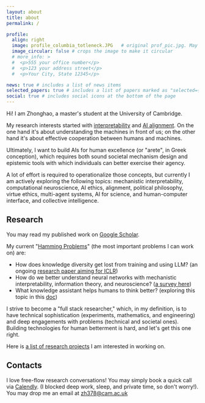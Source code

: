 ```yaml
---
layout: about
title: about
permalink: /

profile:
  align: right
  image: profile_columbia_totleneck.JPG   # original prof_pic.jpg. May still persist in different locations.
  image_circular: false # crops the image to make it circular
  # more_info: >
  #  <p>555 your office number</p>
  #  <p>123 your address street</p>
  #  <p>Your City, State 12345</p>

news: true # includes a list of news items
selected_papers: true # includes a list of papers marked as "selected={true}"
social: true # includes social icons at the bottom of the page
---
```

Hi! I am Zhonghao, a master's student at the University of Cambridge.

My research interests started with [interpretability](https://arxiv.org/abs/2408.12664) and [AI alignment](https://alignmentsurvey.com/). On the one hand it's about understanding the machines in front of us; on the other hand it's about effective cooperation between humans and machines.

Ultimately, I want to build AIs for human excellence (or "arete", in Greek conception), which requires both sound societal mechanism design and epistemic tools with which individuals can better exercise their agency.

A lot of effort is required to operationalize those concepts, but currently I am actively exploring the following topics: mechanistic interpretability, computational neuroscience, AI ethics, alignment, political philosophy, virtue ethics, multi-agent systems, AI for science, and human-computer interface, and collective intelligence.

## Research

You may read my published work on [Google Scholar](https://scholar.google.com/citations?user=PuUcZTYAAAAJ&hl=en&oi=ao).

My current "[Hamming Problems](https://www.cs.virginia.edu/~robins/YouAndYourResearch.html)" (the most important problems I can work on) are:

* How does knowledge diversity get lost from training and using LLM? (an ongoing [research paper aiming for ICLR](https://docs.google.com/document/d/167yB9PMSPP5yRnu4_VmWkR3zG0rXRwQApnm5YVNJZag/edit))
* How do we better understand neural networks with mechanistic interpretability, information theory, and neuroscience? ([a survey here](https://arxiv.org/abs/2408.12664))
* What knowledge assistant helps humans to think better? (exploring this topic in this [doc](https://docs.google.com/document/d/1psEHZkrWzuQMMYVnorSFO8anTczMc5o7beR7JOTIEs4/edit?usp=sharing))

I strive to become a "full stack researcher," which, in my definition, is to have technical sophistication (experiments, mathematics, and engineering) and deep engagements with problems (technical and societal ones). Building technologies for human betterment is hard, and let's get this one right.

Here is [a list of research projects](https://docs.google.com/document/d/1lICZ5ftJwZbVLm2f0NockRuwiDryhxRhHEXF4jg76dM/edit) I am interested in working on.

## Contacts

I love free-flow research conversations! You may simply book a quick call via [Calendly](calendly.com/hezhonghao). (I blocked deep work, sleep, and private time, so don't worry!). You may drop me an email at zh378@cam.ac.uk



